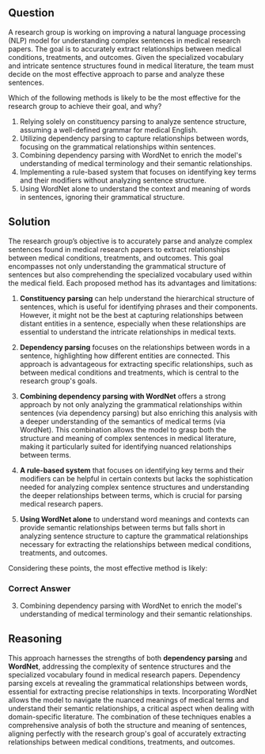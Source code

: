 ## Question
A research group is working on improving a natural language processing (NLP) model for understanding complex sentences in medical research papers. The goal is to accurately extract relationships between medical conditions, treatments, and outcomes. Given the specialized vocabulary and intricate sentence structures found in medical literature, the team must decide on the most effective approach to parse and analyze these sentences.

Which of the following methods is likely to be the most effective for the research group to achieve their goal, and why?

1. Relying solely on constituency parsing to analyze sentence structure, assuming a well-defined grammar for medical English.
2. Utilizing dependency parsing to capture relationships between words, focusing on the grammatical relationships within sentences.
3. Combining dependency parsing with WordNet to enrich the model's understanding of medical terminology and their semantic relationships.
4. Implementing a rule-based system that focuses on identifying key terms and their modifiers without analyzing sentence structure.
5. Using WordNet alone to understand the context and meaning of words in sentences, ignoring their grammatical structure.

## Solution
The research group’s objective is to accurately parse and analyze complex sentences found in medical research papers to extract relationships between medical conditions, treatments, and outcomes. This goal encompasses not only understanding the grammatical structure of sentences but also comprehending the specialized vocabulary used within the medical field. Each proposed method has its advantages and limitations:

1. **Constituency parsing** can help understand the hierarchical structure of sentences, which is useful for identifying phrases and their components. However, it might not be the best at capturing relationships between distant entities in a sentence, especially when these relationships are essential to understand the intricate relationships in medical texts.

2. **Dependency parsing** focuses on the relationships between words in a sentence, highlighting how different entities are connected. This approach is advantageous for extracting specific relationships, such as between medical conditions and treatments, which is central to the research group's goals.

3. **Combining dependency parsing with WordNet** offers a strong approach by not only analyzing the grammatical relationships within sentences (via dependency parsing) but also enriching this analysis with a deeper understanding of the semantics of medical terms (via WordNet). This combination allows the model to grasp both the structure and meaning of complex sentences in medical literature, making it particularly suited for identifying nuanced relationships between terms.

4. **A rule-based system** that focuses on identifying key terms and their modifiers can be helpful in certain contexts but lacks the sophistication needed for analyzing complex sentence structures and understanding the deeper relationships between terms, which is crucial for parsing medical research papers.

5. **Using WordNet alone** to understand word meanings and contexts can provide semantic relationships between terms but falls short in analyzing sentence structure to capture the grammatical relationships necessary for extracting the relationships between medical conditions, treatments, and outcomes.

Considering these points, the most effective method is likely:

### Correct Answer
3. Combining dependency parsing with WordNet to enrich the model's understanding of medical terminology and their semantic relationships.

## Reasoning
This approach harnesses the strengths of both **dependency parsing** and **WordNet**, addressing the complexity of sentence structures and the specialized vocabulary found in medical research papers. Dependency parsing excels at revealing the grammatical relationships between words, essential for extracting precise relationships in texts. Incorporating WordNet allows the model to navigate the nuanced meanings of medical terms and understand their semantic relationships, a critical aspect when dealing with domain-specific literature. The combination of these techniques enables a comprehensive analysis of both the structure and meaning of sentences, aligning perfectly with the research group's goal of accurately extracting relationships between medical conditions, treatments, and outcomes.